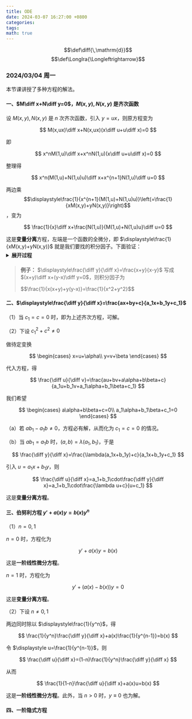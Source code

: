 ```yaml
---
title: ODE
date: 2024-03-07 16:27:00 +0800
categories:
tags:
math: true
---
```

<style>
  /* 样式适用于<details>标签及其内容 */
  details {
    margin-top: -10px;
    margin-bottom: 20px; /* 设置<details>标签底部的间距 */
  }
  
  /* 如果需要设置<details>标签顶部的间距，可以使用下面的样式 */
  /* details {
       margin-top: 20px; 
     } */

  /* 示例样式，可根据需要调整 */
  summary {
    font-weight: bold;
    cursor: pointer;
  }
</style>







$$\def\diff{\,\mathrm{d}}$$
$$\def\Longlra{\Longleftrightarrow}$$




### 2024/03/04 周一
本节课讲授了多种方程的解法。
#### 一、$M\diff x+N\diff y=0$，$M(x,y),N(x,y)$ 是齐次函数
设 $M(x,y),N(x,y)$ 是 $n$ 次齐次函数，引入 $y=ux$，则原方程变为

$$
M(x,ux)\diff x+N(x,ux)(x\diff u+u\diff x)=0
$$

即

$$
x^nM(1,u)\diff x+x^nN(1,u)(x\diff u+u\diff x)=0
$$

整理得

$$
x^n(M(1,u)+N(1,u)u)\diff x+x^{n+1}N(1,u)\diff u=0
$$

两边乘 $$\displaystyle\frac{1}{x^{n+1}(M(1,u)+N(1,u)u)}\left(=\frac{1}{xM(x,y)+yN(x,y)}\right)$$，变为

$$
\frac{1}{x}\diff x+\frac{N(1,u)}{M(1,u)+N(1,u)u}\diff u=0
$$

这是**变量分离**方程，左端是一个函数的全微分，即 $\displaystyle\frac{1}{xM(x,y)+yN(x,y)}$ 就是我们要找的积分因子。下面验证：
<details>
  <summary>展开过程</summary>
$$
\begin{align}
&\frac{\partial}{\partial y}\left(\frac{M(x,y)}{xM+yN}\right)\\
=\,&\frac{M_y(xM+yN)-M(xM_y+N+yN_y)}{(xM+yN)^2}\\
=\,&\frac{yM_yN-MN-yMN_y}{(xM+yN)^2}\\
\\
&\frac{\partial}{\partial x}\left(\frac{N(x,y)}{xM+yN}\right)\\
=\,&\frac{xN_xM-MN-xM_xN}{(xM+yN)^2}
\end{align}
$$

因此

$$
\begin{align}
&\frac{\partial}{\partial y}\left(\frac{M(x,y)}{xM+yN}\right)=\frac{\partial}{\partial x}\left(\frac{N(x,y)}{xM+yN}\right)\\
\Longlra\,&yM_yN-yMN_y=xMN_x-xM_xN\\
\Longlra\,&N(xM_x+yM_y)=M(xN_x+yN_y)\\
\Longlra\,&N\cdot nM=M\cdot nN
\end{align}
$$

故得证。（这里用到了欧拉恒等式：若 $M(x,y)$ 是 $n$ 次齐次函数，则 $xM_x+yM_y=nM$）


</details>

> **例子：** $\displaystyle\frac{\diff y}{\diff x}=\frac{x+y}{x-y}$
> 写成 $(x+y)\diff x+(y-x)\diff y=0$，则积分因子为
> 
> <p>$$\frac{1}{x(x+y)+y(y-x)}=\frac{1}{x^2+y^2}$$</p>

#### 二、$\displaystyle\frac{\diff y}{\diff x}=\frac{ax+by+c}{a_1x+b_1y+c_1}$
（1）当 $c_1=c=0$ 时，即为上述齐次方程，可解。

（2）下设 $c_1^2+c^2\neq 0$

做待定变换

$$
\begin{cases}
x=u+\alpha\\
y=v+\beta
\end{cases}
$$

代入方程，得

$$
\frac{\diff u}{\diff v}=\frac{au+bv+a\alpha+b\beta+c}{a_1u+b_1v+a_1\alpha+b_1\beta+c_1}
$$

我们希望

$$
\begin{cases}
a\alpha+b\beta+c=0\\
a_1\alpha+b_1\beta+c_1=0
\end{cases}
$$

（a）若 $ab_1-a_1b\neq 0$，方程必有解，从而化为 $c_1=c=0$ 的情况。

（b）当 $ab_1=a_1b$ 时，$(a,b)=\lambda(a_1,b_1)$，于是

$$
\frac{\diff y}{\diff x}=\frac{\lambda(a_1x+b_1y)+c}{a_1x+b_1y+c_1}
$$

引入 $u=a_1x+b_1y$，则

$$
\frac{\diff u}{\diff x}=a_1+b_1\cdot\frac{\diff y}{\diff x}=a_1+b_1\cdot\frac{\lambda u+c}{u+c_1}
$$

这是**变量分离方程**。

#### 三、伯努利方程 $y'+a(x)y=b(x)y^n$
（1）$n=0,1$

$n=0$ 时，方程化为

$$
y'+a(x)y=b(x)
$$

这是**一阶线性微分方程**。

$n=1$ 时，方程化为

$$
y'+(a(x)-b(x))y=0
$$

这是**变量分离方程**。

（2）下设 $n\neq 0,1$

两边同时除以 $\displaystyle\frac{1}{y^n}$，得

$$
\frac{1}{y^n}\frac{\diff y}{\diff x}+a(x)\frac{1}{y^{n-1}}=b(x)
$$

令 $\displaystyle u=\frac{1}{y^{n-1}}$，则

$$
\frac{\diff u}{\diff x}=(1-n)\frac{1}{y^n}\frac{\diff y}{\diff x}
$$

从而

$$
\frac{1}{1-n}\frac{\diff u}{\diff x}+a(x)u=b(x)
$$

这是**一阶线性微分方程**。此外，当 $n>0$ 时，$y\equiv 0$ 也为解。

#### 四、一阶隐式方程